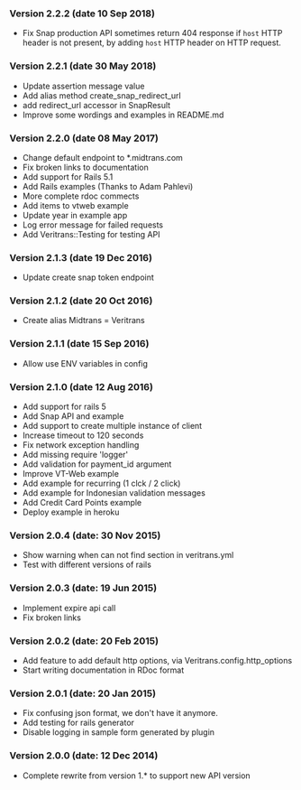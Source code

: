 ### Version 2.2.2 (date 10 Sep 2018)

* Fix Snap production API sometimes return 404 response if `host` HTTP
header is not present, by adding `host` HTTP header on HTTP request.

### Version 2.2.1 (date 30 May 2018)

* Update assertion message value
* Add alias method create_snap_redirect_url
* add redirect_url accessor in SnapResult
* Improve some wordings and examples in README.md 

### Version 2.2.0 (date 08 May 2017)

* Change default endpoint to *.midtrans.com
* Fix broken links to documentation
* Add support for Rails 5.1
* Add Rails examples (Thanks to Adam Pahlevi)
* More complete rdoc commects
* Add items to vtweb example
* Update year in example app
* Log error message for failed requests
* Add Veritrans::Testing for testing API

### Version 2.1.3 (date 19 Dec 2016)

* Update create snap token endpoint

### Version 2.1.2 (date 20 Oct 2016)

* Create alias Midtrans = Veritrans

### Version 2.1.1 (date 15 Sep 2016)

* Allow use ENV variables in config

### Version 2.1.0 (date 12 Aug 2016)

* Add support for rails 5
* Add Snap API and example
* Add support to create multiple instance of client
* Increase timeout to 120 seconds
* Fix network exception handling
* Add missing require 'logger'
* Add validation for payment_id argument
* Improve VT-Web example
* Add example for recurring (1 clck / 2 click)
* Add example for Indonesian validation messages
* Add Credit Card Points example
* Deploy example in heroku

### Version 2.0.4  (date: 30 Nov 2015)

* Show warning when can not find section in veritrans.yml
* Test with different versions of rails

### Version 2.0.3  (date: 19 Jun 2015)

* Implement expire api call
* Fix broken links

### Version 2.0.2  (date: 20 Feb 2015)

* Add feature to add default http options, via Veritrans.config.http_options
* Start writing documentation in RDoc format

### Version 2.0.1  (date: 20 Jan 2015)

* Fix confusing json format, we don't have it anymore.
* Add testing for rails generator
* Disable logging in sample form generated by plugin

### Version 2.0.0  (date: 12 Dec 2014)

* Complete rewrite from version 1.* to support new API version
